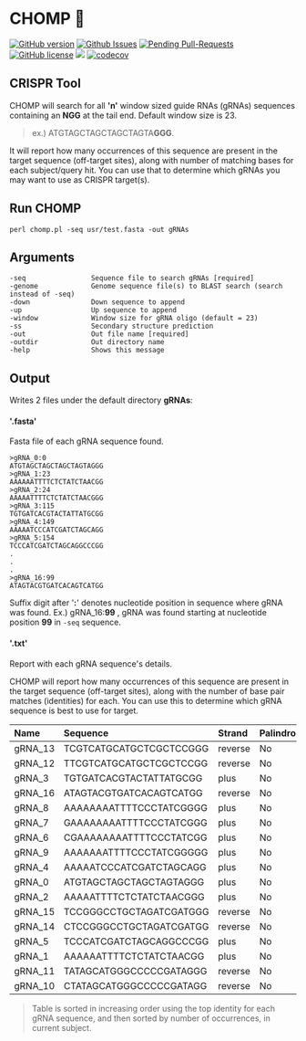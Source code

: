 # CHOMP 🐊


[![GitHub version](https://badge.fury.io/gh/bretonics%2FCHOMP.svg)](http://badge.fury.io/gh/bretonics%2FCHOMP)
[![Github Issues](http://githubbadges.herokuapp.com/bretonics/CHOMP/issues)](https://github.com/bretonics/CHOMP/issues)
[![Pending Pull-Requests](http://githubbadges.herokuapp.com/bretonics/CHOMP/pulls)](https://github.com/bretonics/CHOMP/pulls)
[![GitHub license](https://img.shields.io/badge/License-MIT-red.svg)](https://bretonics.mit-license.org/)
![](https://reposs.herokuapp.com/?path=bretonics/CHOMP&color=lightgrey)
[![codecov](https://codecov.io/gh/bretonics/CHOMP/branch/unit-tests/graph/badge.svg)](https://codecov.io/gh/bretonics/CHOMP/branch/unit-tests)



CRISPR Tool
---

CHOMP will search for all **'n'** window sized guide RNAs (gRNAs) sequences containing an **NGG**  at the tail end. Default window size is 23.

> ex.) ATGTAGCTAGCTAGCTAGTA**GGG**.

It will report how many occurrences of this sequence are present in the target sequence (off-target sites), along with number of matching bases for each subject/query hit. You can use that to determine which gRNAs you may want to use as CRISPR target(s).


## Run CHOMP
    perl chomp.pl -seq usr/test.fasta -out gRNAs


## Arguments
    -seq                Sequence file to search gRNAs [required]
    -genome             Genome sequence file(s) to BLAST search (search instead of -seq)
    -down               Down sequence to append
    -up                 Up sequence to append
    -window             Window size for gRNA oligo (default = 23)
    -ss                 Secondary structure prediction
    -out                Out file name [required]
    -outdir             Out directory name
    -help               Shows this message


## Output
Writes 2 files under the default directory **gRNAs**:

#### **'.fasta'**
Fasta file of each gRNA sequence found.

    >gRNA_0:0
    ATGTAGCTAGCTAGCTAGTAGGG
    >gRNA_1:23
    AAAAAATTTTCTCTATCTAACGG
    >gRNA_2:24
    AAAAATTTTCTCTATCTAACGGG
    >gRNA_3:115
    TGTGATCACGTACTATTATGCGG
    >gRNA_4:149
    AAAAATCCCATCGATCTAGCAGG
    >gRNA_5:154
    TCCCATCGATCTAGCAGGCCCGG
    .
    .
    .
    >gRNA_16:99
    ATAGTACGTGATCACAGTCATGG

Suffix digit after '**:**' denotes nucleotide position in sequence where gRNA was found. Ex.) gRNA_16:**99**
, gRNA was found starting at nucleotide position **99** in `-seq` sequence.


#### **'.txt'**
Report with each gRNA sequence's details.

CHOMP will report how many occurrences of this sequence are present in the target sequence (off-target sites), along with the number of base pair matches (identities) for each. You can use this to determine which gRNA sequence is best to use for target.

| Name | Sequence | Strand | Palindrome | Subject | Start | Occurrences | Identities |
| :------------- | :------------- | :------------- | :------------- | :------------- | :------------- | :------------- | :------------- |
| gRNA_13 | TCGTCATGCATGCTCGCTCCGGG | reverse | No | test | 173 | 1 | 8
| gRNA_12 | TTCGTCATGCATGCTCGCTCCGG | reverse | No | test | 174 | 1 | 8
| gRNA_3 | TGTGATCACGTACTATTATGCGG | plus | No | test | 116 | 2 | 8
| gRNA_16 | ATAGTACGTGATCACAGTCATGG | reverse | No | test | 109 | 2 | 8
| gRNA_8 | AAAAAAAATTTTCCCTATCGGGG | plus | No | test | 195 | 1 | 9
| gRNA_7 | GAAAAAAAATTTTCCCTATCGGG | plus | No | test | 194 | 1 | 9
| gRNA_6 | CGAAAAAAAATTTTCCCTATCGG | plus | No | test | 193 | 1 | 9
| gRNA_9 | AAAAAAATTTTCCCTATCGGGGG | plus | No | test | 196 | 1 | 9
| gRNA_4 | AAAAATCCCATCGATCTAGCAGG | plus | No | test | 150 | 6 | 11,9,7
| gRNA_0 | ATGTAGCTAGCTAGCTAGTAGGG | plus | No | test | 1 | 4 | 14,12,10
| gRNA_2 | AAAAATTTTCTCTATCTAACGGG | plus | No | test | 25 | 3 | 15,10,8
| gRNA_15 | TCCGGGCCTGCTAGATCGATGGG | reverse | No | test | 156 | 6 | 15,9,7
| gRNA_14 | CTCCGGGCCTGCTAGATCGATGG | reverse | No | test | 157 | 6 | 15,9,7
| gRNA_5 | TCCCATCGATCTAGCAGGCCCGG | plus | No | test | 155 | 6 | 15,9,7
| gRNA_1 | AAAAAATTTTCTCTATCTAACGG | plus | No | test | 24 | 3 | 16,10,8
| gRNA_11 | TATAGCATGGGCCCCCGATAGGG | reverse | No | test | 207 | 1 | 23
| gRNA_10 | CTATAGCATGGGCCCCCGATAGG | reverse | No | test | 208 | 1 | 23


>Table is sorted in increasing order using the top identity for each gRNA sequence, and then sorted by number of occurrences, in current subject.
